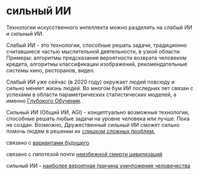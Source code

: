 # сильный ИИ
Технологии искусственного интеллекта можно разделить на слабый ИИ и сильный ИИ.

Слабый ИИ - это технологии, способные решать задачи, традиционно считавшиеся частью мыслительной деятельности, в узкой области. Примеры: алгоритмы предсказания вероятности возврата человеком кредита, алгоритмы классификации изображений, рекомендательные системы кино, ресторанов, видео. 

Слабый ИИ уже сейчас (в 2020 году) окружает людей повсюду и сильно меняет жизнь людей. Во многом бум ИИ последних лет связан с успехами в области параметрических статистических моделей, а именно [Глубокого Обучения](%D0%B3%D0%BB%D1%83%D0%B1%D0%BE%D0%BA%D0%BE%D0%B5%20%D0%BE%D0%B1%D1%83%D1%87%D0%B5%D0%BD%D0%B8%D0%B5).

Сильный ИИ (Общий ИИ, AGI) - концептуально возможные технологии, способные решать любые задачи на уровне человека или лучше. Пока не создан. Возможно, Дружественный сильный ИИ сможет сильно помочь людям в решении их [слишком сложных проблем.](%D1%87%D1%82%D0%BE%20%D0%BC%D0%B5%D1%88%D0%B0%D0%B5%D1%82%20%D0%BF%D1%80%D0%BE%D1%86%D0%B2%D0%B5%D1%82%D0%B0%D0%BD%D0%B8%D1%8E)

связано с [вариантами будущего](%D0%B2%D0%B0%D1%80%D0%B8%D0%B0%D0%BD%D1%82%D1%8B%20%D0%B1%D1%83%D0%B4%D1%83%D1%89%D0%B5%D0%B3%D0%BE)

связано с гипотезой почти [неизбежной смерти цивилизаций](%D0%B3%D0%B8%D0%BF%D0%BE%D1%82%D0%B5%D0%B7%D0%B0%20%D0%BD%D0%B5%D1%81%D0%BE%D1%81%D1%82%D0%BE%D1%8F%D1%82%D0%B5%D0%BB%D1%8C%D0%BD%D0%BE%D1%81%D1%82%D0%B8%20%D0%BE%D0%BF%D1%82%D0%B8%D0%BC%D0%B8%D0%B7%D0%B0%D1%82%D0%BE%D1%80%D0%BE%D0%B2%20%D0%B2%D1%82%D0%BE%D1%80%D0%BE%D0%B3%D0%BE%20%D0%BF%D0%BE%D1%80%D1%8F%D0%B4%D0%BA%D0%B0)

сильный ИИ - [наиболее вероятная причина уничтожения человечества](%D0%BE%D1%86%D0%B5%D0%BD%D0%BA%D0%B8%20%D0%B2%D0%B5%D1%80%D0%BE%D1%8F%D1%82%D0%BD%D0%BE%D1%81%D1%82%D0%B5%D0%B9%20x-%D1%80%D0%B8%D1%81%D0%BA%D0%BE%D0%B2)